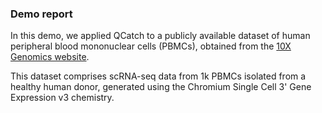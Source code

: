 
### Demo report

In this demo, we applied QCatch to a publicly available dataset of human peripheral blood mononuclear cells (PBMCs), obtained from the [10X Genomics website](https://www.10xgenomics.com/datasets/1-k-pbm-cs-from-a-healthy-donor-v-3-chemistry-3-standard-3-0-0).

This dataset comprises scRNA-seq data from 1k PBMCs isolated from a healthy human donor, generated using the Chromium Single Cell 3' Gene Expression v3 chemistry.
